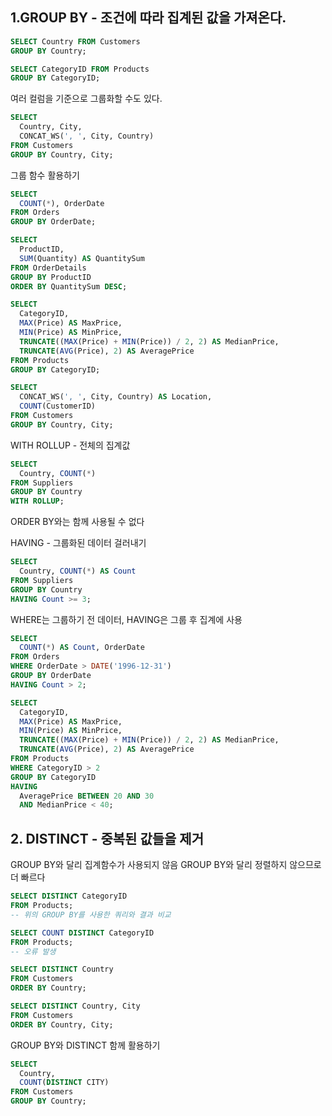 ## 1.GROUP BY - 조건에 따라 집계된 값을 가져온다.
```sql
SELECT Country FROM Customers
GROUP BY Country;
```
```sql
SELECT CategoryID FROM Products
GROUP BY CategoryID;
```
여러 컬럼을 기준으로 그룹화할 수도 있다.
```sql
SELECT 
  Country, City,
  CONCAT_WS(', ', City, Country)
FROM Customers
GROUP BY Country, City;
```
그룹 함수 활용하기
```sql
SELECT
  COUNT(*), OrderDate
FROM Orders
GROUP BY OrderDate;
```
```sql
SELECT
  ProductID,
  SUM(Quantity) AS QuantitySum
FROM OrderDetails
GROUP BY ProductID
ORDER BY QuantitySum DESC;
```
```sql
SELECT
  CategoryID,
  MAX(Price) AS MaxPrice, 
  MIN(Price) AS MinPrice,
  TRUNCATE((MAX(Price) + MIN(Price)) / 2, 2) AS MedianPrice,
  TRUNCATE(AVG(Price), 2) AS AveragePrice
FROM Products
GROUP BY CategoryID;
```
```sql
SELECT 
  CONCAT_WS(', ', City, Country) AS Location,
  COUNT(CustomerID)
FROM Customers
GROUP BY Country, City;
```

WITH ROLLUP - 전체의 집계값
```sql
SELECT
  Country, COUNT(*)
FROM Suppliers
GROUP BY Country
WITH ROLLUP;
```
ORDER BY와는 함께 사용될 수 없다  

HAVING - 그룹화된 데이터 걸러내기
```sql
SELECT
  Country, COUNT(*) AS Count
FROM Suppliers
GROUP BY Country
HAVING Count >= 3;
```
WHERE는 그룹하기 전 데이터, HAVING은 그룹 후 집계에 사용
```sql
SELECT
  COUNT(*) AS Count, OrderDate
FROM Orders
WHERE OrderDate > DATE('1996-12-31')
GROUP BY OrderDate
HAVING Count > 2;
```
```sql
SELECT
  CategoryID,
  MAX(Price) AS MaxPrice, 
  MIN(Price) AS MinPrice,
  TRUNCATE((MAX(Price) + MIN(Price)) / 2, 2) AS MedianPrice,
  TRUNCATE(AVG(Price), 2) AS AveragePrice
FROM Products
WHERE CategoryID > 2
GROUP BY CategoryID
HAVING
  AveragePrice BETWEEN 20 AND 30
  AND MedianPrice < 40;
```

## 2. DISTINCT - 중복된 값들을 제거
GROUP BY와 달리 집계함수가 사용되지 않음
GROUP BY와 달리 정렬하지 않으므로 더 빠르다
```sql
SELECT DISTINCT CategoryID
FROM Products;
-- 위의 GROUP BY를 사용한 쿼리와 결과 비교
```
```sql
SELECT COUNT DISTINCT CategoryID
FROM Products;
-- 오류 발생
```
```sql
SELECT DISTINCT Country
FROM Customers
ORDER BY Country;
```
```sql
SELECT DISTINCT Country, City
FROM Customers
ORDER BY Country, City;
```
GROUP BY와 DISTINCT 함께 활용하기
```sql
SELECT
  Country,
  COUNT(DISTINCT CITY)
FROM Customers
GROUP BY Country;
```